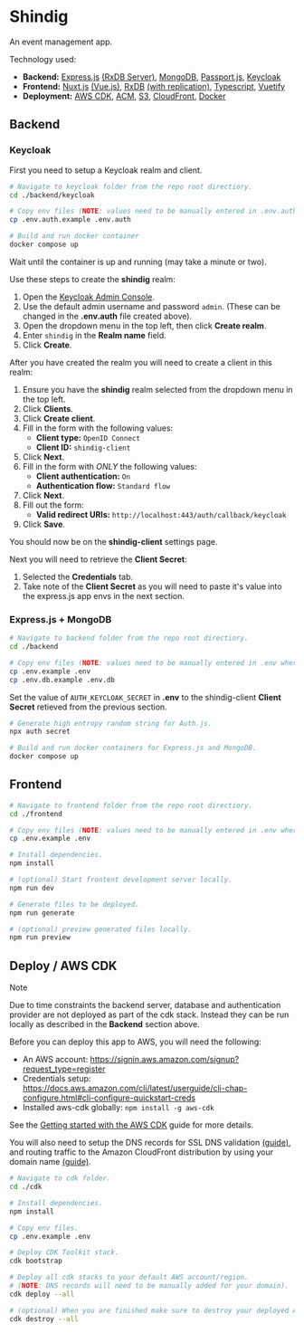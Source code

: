 # Shindig

An event management app.

Technology used:

- **Backend:** [Express.js](https://expressjs.com/) [(RxDB Server)](https://rxdb.info/rx-server.html), [MongoDB](https://www.mongodb.com/), [Passport.js](https://www.passportjs.org/), [Keycloak](https://www.keycloak.org/)
- **Frontend:** [Nuxt.js](https://nuxt.com/) [(Vue.js)](https://vuejs.org/), [RxDB](https://rxdb.info/) [(with replication)](https://rxdb.info/replication.html), [Typescript](https://www.typescriptlang.org/), [Vuetify](https://vuetifyjs.com/en/)
- **Deployment:** [AWS CDK](https://aws.amazon.com/cdk/), [ACM](https://aws.amazon.com/certificate-manager/), [S3](https://aws.amazon.com/s3/), [CloudFront](https://aws.amazon.com/cloudfront/), [Docker](https://www.docker.com/)

## Backend

### Keycloak

First you need to setup a Keycloak realm and client.

```bash
# Navigate to keycloak folder from the repo root directiory.
cd ./backend/keycloak

# Copy env files (NOTE: values need to be manually entered in .env.auth where applicable).
cp .env.auth.example .env.auth

# Build and run docker container
docker compose up
```

Wait until the container is up and running (may take a minute or two).

Use these steps to create the **shindig** realm:

1. Open the [Keycloak Admin Console](http://localhost:8080).
2. Use the default admin username and password `admin`. (These can be changed in the **.env.auth** file created above).
3. Open the dropdown menu in the top left, then click **Create realm**.
4. Enter `shindig` in the **Realm name** field.
5. Click **Create**.

After you have created the realm you will need to create a client in this realm:

1. Ensure you have the **shindig** realm selected from the dropdown menu in the top left.
2. Click **Clients**.
3. Click **Create client**.
4. Fill in the form with the following values:
   - **Client type:** `OpenID Connect`
   - **Client ID:** `shindig-client`
5. Click **Next**.
6. Fill in the form with _ONLY_ the following values:
   - **Client authentication:** `On`
   - **Authentication flow:** `Standard flow`
7. Click **Next**.
8. Fill out the form:
   - **Valid redirect URIs:** `http://localhost:443/auth/callback/keycloak`
9. Click **Save**.

You should now be on the **shindig-client** settings page.

Next you will need to retrieve the **Client Secret**:

1. Selected the **Credentials** tab.
2. Take note of the **Client Secret** as you will need to paste it's value into the express.js app envs in the next section.

### Express.js + MongoDB

```bash
# Navigate to backend folder from the repo root directiory.
cd ./backend

# Copy env files (NOTE: values need to be manually entered in .env where applicable).
cp .env.example .env
cp .env.db.example .env.db
```

Set the value of `AUTH_KEYCLOAK_SECRET` in **.env** to the shindig-client **Client Secret** retieved from the previous section.

```bash
# Generate high entropy random string for Auth.js.
npx auth secret

# Build and run docker containers for Express.js and MongoDB.
docker compose up
```

## Frontend

```bash
# Navigate to frontend folder from the repo root directiory.
cd ./frontend

# Copy env files (NOTE: values need to be manually entered in .env where applicable).
cp .env.example .env

# Install dependencies.
npm install

# (optional) Start frontent development server locally.
npm run dev

# Generate files to be deployed.
npm run generate

# (optional) preview generated files locally.
npm run preview
```

## Deploy / AWS CDK

> [!NOTE]
> Due to time constraints the backend server, database and authentication provider are not deployed as part of the cdk stack. Instead they can be run locally as described in the **Backend** section above.

Before you can deploy this app to AWS, you will need the following:

- An AWS account: https://signin.aws.amazon.com/signup?request_type=register
- Credentials setup: https://docs.aws.amazon.com/cli/latest/userguide/cli-chap-configure.html#cli-configure-quickstart-creds
- Installed aws-cdk globally: `npm install -g aws-cdk`

See the [Getting started with the AWS CDK](https://docs.aws.amazon.com/cdk/v2/guide/getting_started.html) guide for more details.

You will also need to setup the DNS records for SSL DNS validation [(guide)](https://docs.aws.amazon.com/acm/latest/userguide/dns-validation.html), and routing traffic to the Amazon CloudFront distribution by using your domain name [(guide)](https://docs.aws.amazon.com/Route53/latest/DeveloperGuide/routing-to-cloudfront-distribution.html).

```bash
# Navigate to cdk folder.
cd ./cdk

# Install dependencies.
npm install

# Copy env files.
cp .env.example .env

# Deploy CDK Toolkit stack.
cdk bootstrap

# Deploy all cdk stacks to your default AWS account/region.
# (NOTE: DNS records will need to be manually added for your domain).
cdk deploy --all

# (optional) When you are finished make sure to destroy your deployed AWS resources.
cdk destroy --all
```
